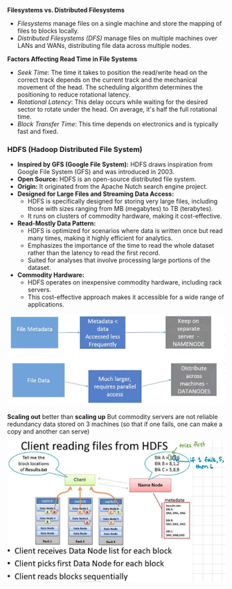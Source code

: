 **Filesystems vs. Distributed Filesystems**

- _Filesystems_ manage files on a single machine and store the mapping of files to blocks locally.
- _Distributed Filesystems (DFS)_ manage files on multiple machines over LANs and WANs, distributing file data across multiple nodes.

**Factors Affecting Read Time in File Systems**

- _Seek Time_: The time it takes to position the read/write head on the correct track depends on the current track and the mechanical movement of the head. The scheduling algorithm determines the positioning to reduce rotational latency.
- _Rotational Latency_: This delay occurs while waiting for the desired sector to rotate under the head. On average, it's half the full rotational time.
- _Block Transfer Time_: This time depends on electronics and is typically fast and fixed.


### **HDFS (Hadoop Distributed File System)**

- **Inspired by GFS (Google File System):** HDFS draws inspiration from Google File System (GFS) and was introduced in 2003.
- **Open Source:** HDFS is an open-source distributed file system.
- **Origin:** It originated from the Apache Nutch search engine project.
- **Designed for Large Files and Streaming Data Access:**
    - HDFS is specifically designed for storing very large files, including those with sizes ranging from MB (megabytes) to TB (terabytes).
    - It runs on clusters of commodity hardware, making it cost-effective.
- **Read-Mostly Data Pattern:**
    - HDFS is optimized for scenarios where data is written once but read many times, making it highly efficient for analytics.
    - Emphasizes the importance of the time to read the whole dataset rather than the latency to read the first record.
    - Suited for analyses that involve processing large portions of the dataset.
- **Commodity Hardware:**
    - HDFS operates on inexpensive commodity hardware, including rack servers.
    - This cost-effective approach makes it accessible for a wide range of applications.

![](../../Attachments/hdfs-20230928.png)

**Scaling out** better than **scaling up** 
But commodity servers are not reliable
redundancy data stored on 3 machines (so that if one fails, one can make a copy and another can serve)

![](../../Attachments/hdfs-20230928-1.png)